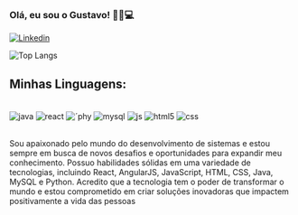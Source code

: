 ### Olá, eu sou o Gustavo! 👋🏻💻

[![Linkedin](https://img.shields.io/badge/LinkedIn-0077B5?style=for-the-badge&logo=linkedin&logoColor=white)](https://www.linkedin.com/in/cssgustavo/   )

![Top Langs](https://github-readme-stats.vercel.app/api/top-langs/?username=cssgustavo&hide_progress=true)

## Minhas Linguagens: 

<div style="display: inline_block"><br/>
    <img align="center" alt="java" src="https://img.shields.io/badge/Java-ED8B00?style=for-the-badge&logo=openjdk&logoColor=white">
    <img align="center" alt="react" src="https://img.shields.io/badge/React-20232A?style=for-the-badge&logo=react&logoColor=61DAFB">
    <img align="center" alt="´phy" src="https://img.shields.io/badge/Python-3776AB?style=for-the-badge&logo=python&logoColor=white">
    <img align="center" alt="mysql" src="https://img.shields.io/badge/MySQL-00000F?style=for-the-badge&logo=mysql&logoColor=white">
    <img align="center" alt="js" src="https://img.shields.io/badge/JavaScript-F7DF1E?style=for-the-badge&logo=javascript&logoColor=black">
    <img align="center" alt="html5" src="https://img.shields.io/badge/HTML5-E34F26?style=for-the-badge&logo=html5&logoColor=white">
    <img align="center" alt="css" src="https://img.shields.io/badge/CSS3-1572B6?style=for-the-badge&logo=css3&logoColor=white">
</div><br />

Sou apaixonado pelo mundo do desenvolvimento de sistemas e estou sempre em
busca de novos desafios e oportunidades para expandir meu conhecimento. Possuo
habilidades sólidas em uma variedade de tecnologias, incluindo React, AngularJS,
JavaScript, HTML, CSS, Java, MySQL e Python. Acredito que a tecnologia tem o poder
de transformar o mundo e estou comprometido em criar soluções inovadoras que
impactem positivamente a vida das pessoas

